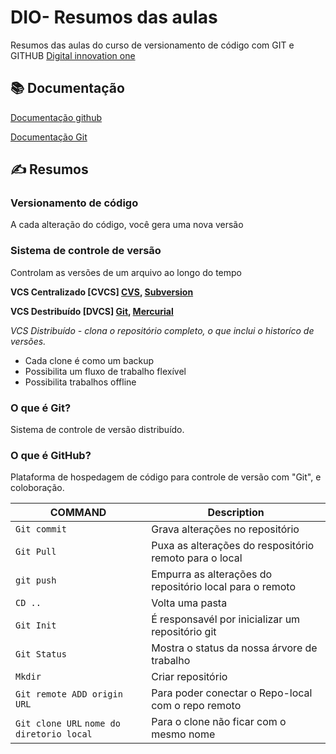 # DIO- Resumos das aulas 

Resumos das aulas do curso de versionamento de código com GIT e GITHUB
[Digital innovation one](https://web.dio.me/course/versionamento-de-codigo-com-git-e-github/learning/599dd3dd-d189-474f-a55c-22f37b4472da?back=/track/santander-2024-preparatorio-certificacao-aws&tab=undefined&moduleId=undefined)

## 📚 Documentação

[Documentação github](https://docs.github.com/pt/get-started/getting-started-with-git/set-up-git)

[Documentação Git](https://git-scm.com/docs/git)

## ✍ Resumos
 
### Versionamento de código

A cada alteração do código, você gera uma nova versão

### Sistema de controle de versão
Controlam as versões de um arquivo ao longo do tempo

**VCS Centralizado [CVCS] [CVS](https://cvs.nongnu.org/), [Subversion](https://subversion.apache.org/)**

**VCS Destribuído  [DVCS] [Git](https://git-scm.com/), [Mercurial](https://www.mercurial-scm.org/)**

*VCS Distribuído - clona o repositório completo, o que inclui o historíco de versões.*
* Cada clone é como um backup
* Possibilita um fluxo de trabalho flexível
* Possibilita trabalhos offline


### **O que é Git?**
Sistema de controle de versão distribuído.

### **O que é GitHub?**
Plataforma de hospedagem de código para controle de versão com "Git", e coloboração.

| COMMAND | Description |
| --- | --- |
| `Git commit`|  Grava alterações no repositório |
| `Git Pull` | Puxa as alterações do respositório remoto para o local|
| `git push`| Empurra as alterações do repositório local para o remoto|
| `CD ..`| Volta uma pasta| 
| `Git Init`| É responsavél por inicializar um repositório git |
| `Git Status`| Mostra o status da nossa árvore de trabalho |
| `Mkdir`| Criar repositório|
| `Git remote ADD origin URL` | Para poder conectar o Repo-local com o repo remoto |
| `Git clone URL` `nome do diretorio local`| Para o clone não ficar com o mesmo nome |
